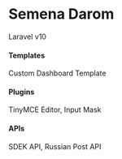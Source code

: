 # Semena Darom

Laravel v10

#### Templates
Custom Dashboard Template

#### Plugins
TinyMCE Editor, Input Mask

#### APIs
SDEK API, Russian Post API